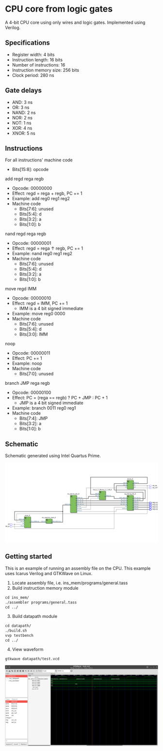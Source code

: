 # CPU core from logic gates
A 4-bit CPU core using only wires and logic gates. Implemented using Verilog.

## Specifications
- Register width: 4 bits
- Instruction length: 16 bits
- Number of instructions: 16
- Instruction memory size: 256 bits
- Clock period: 280 ns

## Gate delays
- AND: 3 ns
- OR: 3 ns
- NAND: 2 ns
- NOR: 2 ns
- NOT: 1 ns
- XOR: 4 ns
- XNOR: 5 ns

## Instructions
For all instructions' machine code

- Bits[15:8]: opcode

add regd rega regb

- Opcode: 00000000
- Effect: regd = rega + regb, PC += 1
- Example: add reg0 reg1 reg2
- Machine code
  - Bits[7:6]: unused
  - Bits[5:4]: d
  - Bits[3:2]: a
  - Bits[1:0]: b

nand regd rega regb

- Opcode: 00000001
- Effect: regd = rega ↑ regb, PC += 1
- Example: nand reg0 reg1 reg2
- Machine code
  - Bits[7:6]: unused
  - Bits[5:4]: d
  - Bits[3:2]: a
  - Bits[1:0]: b

move regd IMM

- Opcode: 00000010
- Effect: regd = IMM, PC += 1
  - IMM is a 4 bit signed immediate
- Example: move reg0 0000
- Machine code
  - Bits[7:6]: unused
  - Bits[5:4]: d
  - Bits[3:0]: IMM

noop

- Opcode: 00000011
- Effect: PC += 1
- Example: noop
- Machine code
  - Bits[7:0]: unused

branch JMP rega regb

- Opcode: 00000100
- Effect: PC = (rega == regb) ? PC + JMP : PC + 1
  - JMP is a 4 bit signed immediate
- Example: branch 0011 reg0 reg1
- Machine code
  - Bits[7:4]: JMP
  - Bits[3:2]: a
  - Bits[1:0]: b


## Schematic
Schematic generated using Intel Quartus Prime.

![schematic](schematic.png "schematic")

## Getting started
This is an example of running an assembly file on the CPU.
This example uses Icarus Verilog and GTKWave on Linux.

1. Locate assembly file, i.e. ins_mem/programs/general.tass
2. Build instruction memory module
```
cd ins_mem/
./assembler programs/general.tass
cd ../
```
3. Build datapath module
```
cd datapath/
./build.sh
vvp testbench
cd ../
```
4. View waveform
```
gtkwave datapath/test.vcd
```

![waveform](waveform.png "waveform")

